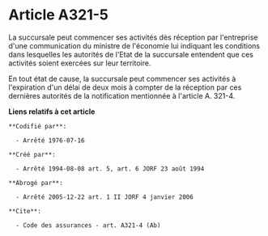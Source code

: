 # Article A321-5

La succursale peut commencer ses activités dès réception par l'entreprise d'une communication du ministre de l'économie lui
indiquant les conditions dans lesquelles les autorités de l'Etat de la succursale entendent que ces activités soient exercées
sur leur territoire.

En tout état de cause, la succursale peut commencer ses activités à l'expiration d'un délai de deux mois à compter de la
réception par ces dernières autorités de la notification mentionnée à l'article A. 321-4.

**Liens relatifs à cet article**

	**Codifié par**:

	  - Arrêté 1976-07-16

	**Créé par**:

	  - Arrêté 1994-08-08 art. 5, art. 6 JORF 23 août 1994

	**Abrogé par**:

	  - Arrêté 2005-12-22 art. 1 II JORF 4 janvier 2006

	**Cite**:

	  - Code des assurances - art. A321-4 (Ab)
